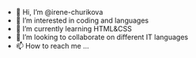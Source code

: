 - 👋 Hi, I’m @irene-churikova
- 👀 I’m interested in coding and languages
- 🌱 I’m currently learning HTML&CSS
- 💞️ I’m looking to collaborate on different IT languages
- 📫 How to reach me ...

<!---
irene-churikova/irene-churikova is a ✨ special ✨ repository because its `README.md` (this file) appears on your GitHub profile.
You can click the Preview link to take a look at your changes.
--->
